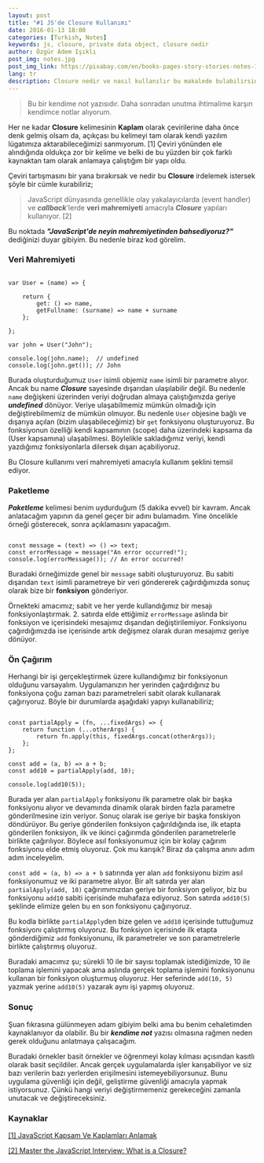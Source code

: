 ```yaml
---
layout: post
title: "#1 JS'de Closure Kullanımı"
date: 2016-01-13 18:00
categories: [Turkish, Notes]
keywords: js, closure, private data object, closure nedir
author: Özgür Adem Işıklı
post_img: notes.jpg
post_img_link: https://pixabay.com/en/books-pages-story-stories-notes-1245690
lang: tr
description: Closure nedir ve nasıl kullanılır bu makalede bulabilirsiniz.
---
```


> Bu bir kendime not yazısıdır. Daha sonradan unutma ihtimalime karşın kendimce notlar alıyorum.

Her ne kadar **Closure** kelimesinin **Kaplam** olarak çevirilerine daha önce denk gelmiş olsam da, açıkçası bu kelimeyi tam olarak kendi yazılım lügatımıza aktarabileceğimizi sanmıyorum. [1] Çeviri yönünden ele alındığında oldukça zor bir kelime ve belki de bu yüzden bir çok farklı kaynaktan tam olarak anlamaya çalıştığım bir yapı oldu.

Çeviri tartışmasını bir yana bırakırsak ve nedir bu **Closure** irdelemek istersek şöyle bir cümle kurabiliriz;

> JavaScript dünyasında genellikle olay yakalayıcılarda (event handler) ve **_callback_**'lerde **veri mahremiyeti** amacıyla **_Closure_** yapıları kullanıyor. [2]

Bu noktada **_"JavaScript'de neyin mahremiyetinden bahsediyoruz?"_** dediğinizi duyar gibiyim. Bu nedenle biraz kod görelim.

### Veri Mahremiyeti

<pre><code class="language-js">
var User = (name) => {
    
    return {
        get: () => name,
        getFullname: (surname) => name + surname
    };

};

var john = User("John");

console.log(john.name);  // undefined
console.log(john.get()); // John
</code></pre>

Burada oluşturduğumuz `User` isimli objemiz `name` isimli bir parametre alıyor. Ancak bu name **_Closure_** sayesinde dışarıdan ulaşılabilir değil. Bu nedenle `name` değişkeni üzerinden veriyi doğrudan almaya çalıştığımızda geriye **_undefined_** dönüyor. Veriye ulaşabilmemiz mümkün olmadığı için değiştirebilmemiz de mümkün olmuyor. Bu nedenle `User` objesine bağlı ve dışarıya açılan (bizim ulaşabileceğimiz) bir `get` fonksiyonu oluşturuyoruz. Bu fonksiyonun özelliği kendi kapsamının (scope) daha üzerindeki kapsama da (User kapsamına) ulaşabilmesi. Böylelikle sakladığımız veriyi, kendi yazdığımız fonksiyonlarla dilersek dışarı açabiliyoruz.

Bu Closure kullanımı veri mahremiyeti amacıyla kullanım şeklini temsil ediyor.

### Paketleme

**_Paketleme_** kelimesi benim uydurduğum (5 dakika evvel) bir kavram. Ancak anlatacağım yapının da genel geçer bir adını bulamadım. Yine öncelikle örneği gösterecek, sonra açıklamasını yapacağım.

<pre><code class="language-js">
const message = (text) => () => text;
const errorMessage = message("An error occurred!");
console.log(errorMessage()); // An error occurred!
</code></pre>

Buradaki örneğimizde genel bir `message` sabiti oluşturuyoruz. Bu sabiti dışarıdan `text` isimli parametreye bir veri göndererek çağırdığımızda sonuç olarak bize bir **fonksiyon** gönderiyor.

Örnekteki amacımız; sabit ve her yerde kullandığımız bir mesajı fonksiyonlaştırmak. 2. satırda elde ettiğimiz `errorMessage` aslında bir fonksiyon ve içerisindeki mesajımız dışarıdan değiştirilemiyor. Fonksiyonu çağırdığımızda ise içerisinde artık değişmez olarak duran mesajımız geriye dönüyor.

### Ön Çağırım

Herhangi bir işi gerçekleştirmek üzere kullandığımız bir fonksiyonun olduğunu varsayalım. Uygulamanızın her yerinden çağırdığınız bu fonksiyona çoğu zaman bazı parametreleri sabit olarak kullanarak çağırıyoruz. Böyle bir durumlarda aşağıdaki yapıyı kullanabiliriz;

<pre><code class="language-js">
const partialApply = (fn, ...fixedArgs) => {
    return function (...otherArgs) {
        return fn.apply(this, fixedArgs.concat(otherArgs));
    };
};

const add = (a, b) => a + b;
const add10 = partialApply(add, 10);

console.log(add10(5));
</code></pre>

Burada yer alan `partialApply` fonksiyonu ilk parametre olak bir başka fonksiyonu alıyor ve devamında dinamik olarak birden fazla parametre gönderilmesine izin veriyor. Sonuç olarak ise geriye bir başka fonskiyon döndürüyor. Bu geriye gönderilen fonksiyon çağırıldığında ise, ilk etapta gönderilen fonksiyon, ilk ve ikinci çağırımda gönderilen parametrelerle birlikte çağırılıyor. Böylece asıl fonksiyonumuz için bir kolay çağırım fonksiyonu elde etmiş oluyoruz. Çok mu karışık? Biraz da çalışma anını adım adım inceleyelim.

`const add = (a, b) => a + b` satırında yer alan `add` fonksiyonu bizim asıl fonksiyonumuz ve iki parametre alıyor. Bir alt satırda yer alan `partialApply(add, 10)` çağırımımızdan geriye bir fonksiyon geliyor, biz bu fonksiyonu `add10` sabiti içerisinde muhafaza ediyoruz. Son satırda `add10(5)` şeklinde elimize gelen bu en son fonksiyonu çağırıyoruz.

Bu kodla birlikte `partialApply`den bize gelen ve `add10` içerisinde tuttuğumuz fonksiyonı çalıştırmış oluyoruz. Bu fonksiyon içerisinde ilk etapta gönderdiğimiz `add` fonksiyonunu, ilk parametreler ve son parametrelerle birlikte çalıştırmış oluyoruz.

Buradaki amacımız şu; sürekli 10 ile bir sayısı toplamak istediğimizde, 10 ile toplama işlemini yapacak ama aslında gerçek toplama işlemini fonksiyonunu kullanan bir fonksiyon oluşturmuş oluyoruz. Her seferinde `add(10, 5)` yazmak yerine `add10(5)` yazarak aynı işi yapmış oluyoruz.

### Sonuç

Şuan fıkrasına gülünmeyen adam gibiyim belki ama bu benim cehaletimden kaynaklanıyor da olabilir. Bu bir **_kendime not_** yazısı olmasına rağmen neden gerek olduğunu anlatmaya çalışacağım.

Buradaki örnekler basit örnekler ve öğrenmeyi kolay kılması açısından kasıtlı olarak basit seçildiler. Ancak gerçek uygulamalarda işler karışabiliyor ve siz bazı verilerin bazı yerlerden erişilmesini istemeyebiliyorsunuz. Bunu uygulama güvenliği için değil, geliştirme güvenliği amacıyla yapmak istiyorsunuz. Çünkü hangi veriyi değiştirmemeniz gerekeceğini zamanla unutacak ve değiştireceksiniz.

### Kaynaklar

[[1] JavaScript Kapsam Ve Kaplamları Anlamak](http://www.karalamalar.net/javascript-kapsam-ve-kaplamlari-anlamak/)

[[2] Master the JavaScript Interview: What is a Closure?](https://medium.com/javascript-scene/master-the-javascript-interview-what-is-a-closure-b2f0d2152b36)
